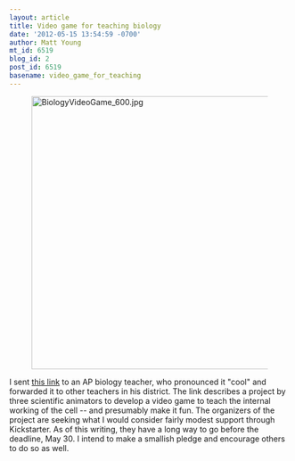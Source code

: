 ```yaml
---
layout: article
title: Video game for teaching biology
date: '2012-05-15 13:54:59 -0700'
author: Matt Young
mt_id: 6519
blog_id: 2
post_id: 6519
basename: video_game_for_teaching
---
```

<figure>
<img src="{{ site.baseurl }}/uploads/2012/BiologyVideoGame_600.jpg" alt="BiologyVideoGame_600.jpg" width="600" height="490" />
<figcaption markdown="span"> 
</figcaption>
</figure>

I sent [ this link](http://www.kickstarter.com/projects/739831580/a-3d-biology-video-game-for-the-kinect) to an AP biology teacher, who pronounced it "cool" and forwarded it to other teachers in his district. The link describes a project by three scientific animators to develop a video game to teach the internal working of the cell -- and presumably make it fun. The organizers of the project are seeking what I would consider fairly modest support through Kickstarter.  As of this writing, they have a long way to go before the deadline, May 30. I intend to make a smallish pledge and encourage others to do so as well.
